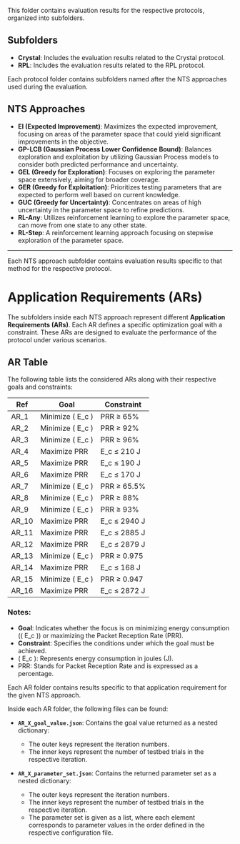 This folder contains evaluation results for the respective protocols, organized into subfolders.

## Subfolders

- **Crystal**: Includes the evaluation results related to the Crystal protocol.
- **RPL**: Includes the evaluation results related to the RPL protocol.

Each protocol folder contains subfolders named after the NTS approaches used during the evaluation.

## NTS Approaches

- **EI (Expected Improvement)**: Maximizes the expected improvement, focusing on areas of the parameter space that could yield significant improvements in the objective.
- **GP-LCB (Gaussian Process Lower Confidence Bound)**: Balances exploration and exploitation by utilizing Gaussian Process models to consider both predicted performance and uncertainty.
- **GEL (Greedy for Exploration)**: Focuses on exploring the parameter space extensively, aiming for broader coverage.
- **GER (Greedy for Exploitation)**: Prioritizes testing parameters that are expected to perform well based on current knowledge.
- **GUC (Greedy for Uncertainty)**: Concentrates on areas of high uncertainty in the parameter space to refine predictions.
- **RL-Any**: Utilizes reinforcement learning to explore the parameter space, can move from one state to any other state.
- **RL-Step**: A reinforcement learning approach focusing on stepwise exploration of the parameter space.

---

Each NTS approach subfolder contains evaluation results specific to that method for the respective protocol.

# Application Requirements (ARs)

The subfolders inside each NTS approach represent different **Application Requirements (ARs)**. Each AR defines a specific optimization goal with a constraint. These ARs are designed to evaluate the performance of the protocol under various scenarios.

## AR Table

The following table lists the considered ARs along with their respective goals and constraints:

| **Ref** | **Goal**           | **Constraint**    |
|---------|--------------------|-------------------|
| AR_1     | Minimize \( E_c \) | PRR ≥ 65%         |
| AR_2     | Minimize \( E_c \) | PRR ≥ 92%         |
| AR_3     | Minimize \( E_c \) | PRR ≥ 96%         |
| AR_4     | Maximize PRR       | E_c ≤ 210 J |
| AR_5     | Maximize PRR       | E_c ≤ 190 J |
| AR_6     | Maximize PRR       | E_c ≤ 170 J |
| AR_7     | Minimize \( E_c \) | PRR ≥ 65.5%       |
| AR_8     | Minimize \( E_c \) | PRR ≥ 88%         |
| AR_9     | Minimize \( E_c \) | PRR ≥ 93%         |
| AR_10    | Maximize PRR       | E_c ≤ 2940 J|
| AR_11    | Maximize PRR       | E_c ≤ 2885 J|
| AR_12    | Maximize PRR       | E_c ≤ 2879 J|
| AR_13    | Minimize \( E_c \) | PRR ≥ 0.975       |
| AR_14    | Maximize PRR       | E_c ≤ 168 J |
| AR_15    | Minimize \( E_c \) | PRR ≥ 0.947       |
| AR_16    | Maximize PRR       | E_c ≤ 2872 J|

### Notes:
- **Goal**: Indicates whether the focus is on minimizing energy consumption (\( E_c \)) or maximizing the Packet Reception Rate (PRR).
- **Constraint**: Specifies the conditions under which the goal must be achieved.
- \( E_c \): Represents energy consumption in joules (J).
- PRR: Stands for Packet Reception Rate and is expressed as a percentage.

Each AR folder contains results specific to that application requirement for the given NTS approach.

Inside each AR folder, the following files can be found:

- **`AR_X_goal_value.json`**: Contains the goal value returned as a nested dictionary:
  - The outer keys represent the iteration numbers.
  - The inner keys represent the number of testbed trials in the respective iteration.

- **`AR_X_parameter_set.json`**: Contains the returned parameter set as a nested dictionary:
  - The outer keys represent the iteration numbers.
  - The inner keys represent the number of testbed trials in the respective iteration.
  - The parameter set is given as a list, where each element corresponds to parameter values in the order defined in the respective configuration file.
